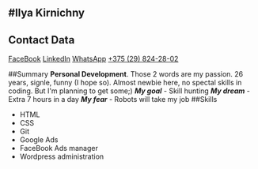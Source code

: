 #Ilya Kirnichny
---
## Contact Data
[FaceBook](https://www.facebook.com/ilya.kirnichny)
[LinkedIn](https://www.linkedin.com/in/ilya-kirnichny-27a932141/)
[WhatsApp](https://wa.me/375298242802)
[+375 (29) 824-28-02](tel:+375298242802)

##Summary
**Personal Development**. Those 2 words are my passion. 
26 years, signle, funny (I hope so).
Almost newbie here, no spectal skills in coding. But  I'm planning to get some;)
***My goal*** - Skill hunting
***My dream*** - Extra 7 hours in a day
***My fear*** - Robots will take my job
##Skills
- HTML
- CSS
- Git 
- Google Ads
- FaceBook Ads manager
- Wordpress administration